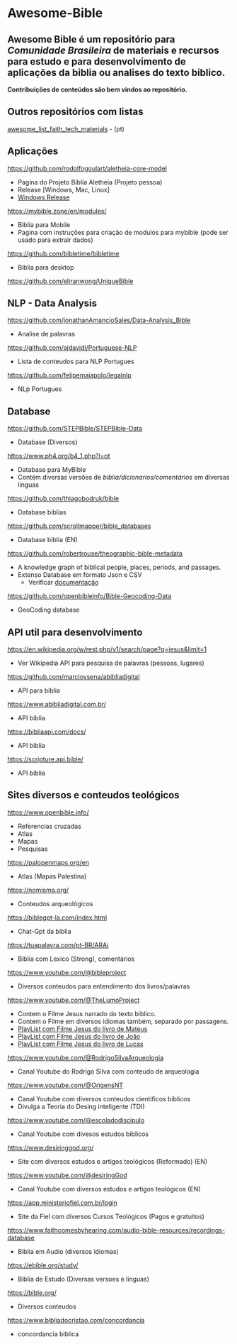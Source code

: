 # Awesome-Bible
## Awesome Bible é um repositório para ***Comunidade Brasileira*** de materiais e recursos para estudo e para desenvolvimento de aplicações da biblia ou analises do texto biblico.

**Contribuições de conteúdos são bem vindos ao repositório.**


## Outros repositórios com listas
[awesome_list_faith_tech_materials](https://github.com/mpraes/awesome_list_faith_tech_materials) - (pt)

## Aplicações
https://github.com/rodolfogoulart/aletheia-core-model
* Pagina do Projeto Biblia Aletheia (Projeto pessoa)
* Release [Windows, Mac, Linux]
* [Windows Release](https://www.microsoft.com/store/productId/9NC9ZG5799G3?ocid=pdpshare)

https://mybible.zone/en/modules/
* Biblia para Mobile
* Pagina com instruções para criação de modulos para mybible (pode ser usado para extrair dados)

https://github.com/bibletime/bibletime
* Biblia para desktop

 
https://github.com/eliranwong/UniqueBible

## NLP - Data Analysis
https://github.com/jonathanAmancioSales/Data-Analysis_Bible
* Analise de palavras

https://github.com/ajdavidl/Portuguese-NLP
* Lista de conteudos para NLP Portugues

https://github.com/felipemaiapolo/legalnlp
* NLp Portugues

## Database
https://github.com/STEPBible/STEPBible-Data
* Database (Diversos)

https://www.ph4.org/b4_1.php?l=pt
* Database para MyBible
* Contém diversas versões de *biblia/dicionarios/comentários* em diversas linguas

https://github.com/thiagobodruk/bible
* Database biblias

https://github.com/scrollmapper/bible_databases
* Database biblia (EN)

https://github.com/robertrouse/theographic-bible-metadata
* A knowledge graph of biblical people, places, periods, and passages.
* Extenso Database em formato Json e CSV
  * Verificar [documentação](https://theographic.notion.site/Documentation-c7ebad9463b9477694fa428dfa8a76b0)

https://github.com/openbibleinfo/Bible-Geocoding-Data
* GeoCoding database

## API util para desenvolvimento
https://en.wikipedia.org/w/rest.php/v1/search/page?q=jesus&limit=1
* Ver Wikipedia API para pesquisa de palavras (pessoas, lugares)

https://github.com/marciovsena/abibliadigital
* API para biblia

https://www.abibliadigital.com.br/
* API biblia

https://bibliaapi.com/docs/
* API biblia

https://scripture.api.bible/
* API biblia
 

## Sites diversos e conteudos teológicos
https://www.openbible.info/
* Referencias cruzadas
* Atlas
* Mapas
* Pesquisas

https://palopenmaps.org/en
* Atlas (Mapas Palestina)

https://nomisma.org/
* Conteudos arqueológicos

https://biblegpt-la.com/index.html
* Chat-Gpt da biblia

https://tuapalavra.com/pt-BR/ARAi
* Biblia com Lexico (Strong), comentários

https://www.youtube.com/@bibleproject
* Diversos conteudos para entendimento dos livros/palavras

https://www.youtube.com/@TheLumoProject
* Contem o Filme Jesus narrado do texto biblico.
* Contem o Filme em diversos idiomas também, separado por passagens.
* [PlayList com Filme Jesus do livro de Mateus](https://www.youtube.com/watch?v=xuZO4ARuh8E&list=PLcJVIuhI8isIHL_P7D5yBciIPV_hQipAz)
* [PlayList com Filme Jesus do livro de João](https://www.youtube.com/watch?v=HEpkuNw97jw&list=PLcJVIuhI8isI2GDUjwetaGXcj96cXikwY&pp=iAQB)
* [PlayList com Filme Jesus do livro de Lucas](https://www.youtube.com/watch?v=qYXvow8OkhM&list=PLcJVIuhI8isLrArtcf4ESm3Xa7Et4Dp8f&pp=iAQB)

https://www.youtube.com/@RodrigoSilvaArqueologia
* Canal Youtube do Rodrigo Silva com conteudo de arqueologia

https://www.youtube.com/@OrigensNT
* Canal Youtube com diversos conteudos cientificos biblicos
 * Divulga a Teoria do Desing inteligente (TDI)

https://www.youtube.com/@escoladodiscipulo
* Canal Youtube com divesos estudos biblicos

https://www.desiringgod.org/
* Site com diversos estudos e artigos teológicos (Reformado) (EN)

https://www.youtube.com/@desiringGod
* Canal Youtube com diversos estudos e artigos teológicos (EN)

https://app.ministeriofiel.com.br/login
* Site da Fiel com diversos Cursos Teológicos (Pagos e gratuitos)


https://www.faithcomesbyhearing.com/audio-bible-resources/recordings-database
* Biblia em Audio (diversos idiomas)

https://ebible.org/study/
* Biblia de Estudo (Diversas versoes e linguas)

https://bible.org/
* Diversos conteudos
  
https://www.bibliadocristao.com/concordancia
* concordancia biblica


